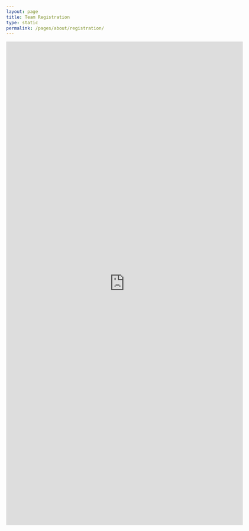 ```yaml
---
layout: page
title: Team Registration
type: static
permalink: /pages/about/registration/
---
```

<div class="entry-content" itemprop="text">
  <iframe src="https://docs.google.com/forms/d/e/1FAIpQLSc3Kl_9ZKkjT9EwEZRqxTnb6uFXRquqqtD4fTsY7sIlC4LwUA/viewform?embedded=true" width="640" height="1310" frameborder="0" marginheight="0" marginwidth="0">Loading…</iframe>
</div>
